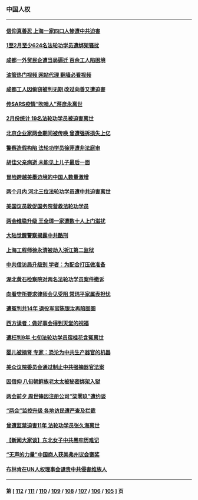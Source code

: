 ### 中国人权
---
#### [信仰真善忍 上海一家四口人惨遭中共迫害](../../pages/ncid278/n13950973.md?03170045) 
#### [1至2月至少624名法轮功学员遭绑架骚扰](../../pages/ncid278/n13950181.md?03170045) 
#### [成都一外贸民企遭当局逼迁 百余工人陷困境](../../pages/ncid278/n13950512.md?03170045) 
#### [油管热门视频 网站代理 翻墙必看视频](http://138.2.39.72:81/youtube.html?epic-marker?03170045)
#### [成都工人因偷窃被判无期 改过向善又遭迫害](../../pages/ncid278/n13948561.md?03170045) 
#### [传SARS疫情“吹哨人”蒋彦永离世](../../pages/ncid278/n13949222.md?03170045) 
#### [2月份统计 19名法轮功学员被迫害离世](../../pages/ncid278/n13947335.md?03170045) 
#### [北京企业家两会期间被传唤 曾遭强拆损失上亿](../../pages/ncid278/n13947896.md?03170045) 
#### [警察造假构陷 法轮功学员徐萍遭非法庭审](../../pages/ncid278/n13946469.md?03170045) 
#### [胡佳父亲病逝 未能见上儿子最后一面](../../pages/ncid278/n13947415.md?03170045) 
#### [冒险跨越美墨边境的中国人数量激增](../../pages/ncid278/n13946742.md?03170045) 
#### [两个月内 河北三位法轮功学员遭中共迫害离世](../../pages/ncid278/n13945856.md?03170045) 
#### [美国议员敦促国务院营救法轮功学员](../../pages/ncid278/n13945791.md?03170045) 
#### [两会维稳升级 王全璋一家遭数十人上门滋扰](../../pages/ncid278/n13946416.md?03170045) 
#### [大陆觉醒警察揭露中共酷刑](../../pages/ncid278/n13937616.md?03170045) 
#### [上海工程师徐永清被劫入浙江第二监狱](../../pages/ncid278/n13945041.md?03170045) 
#### [中共信访局升级别 学者：为配合打压做准备](../../pages/ncid278/n13945602.md?03170045) 
#### [湖北黄石检察院对两名法轮功学员案件撤诉](../../pages/ncid278/n13944382.md?03170045) 
#### [向看守所要求律师会见受阻 常玮平家属表担忧](../../pages/ncid278/n13944719.md?03170045) 
#### [遭冤判共14年 退役军官陈银汝再陷囹圄](../../pages/ncid278/n13943569.md?03170045) 
#### [西方读者：做好事会得到天堂的祝福](../../pages/ncid278/n13943151.md?03170045) 
#### [遭枉判9年 七旬法轮功学员宿桂花含冤离世](../../pages/ncid278/n13943708.md?03170045) 
#### [婴儿被摘肾 专家：恐沦为中共生产器官的机器](../../pages/ncid278/n13944074.md?03170045) 
#### [美众议院委员会通过制止中共强摘器官法案](../../pages/ncid278/n13943637.md?03170045) 
#### [因信仰 八旬朝鲜族老太太被秘密绑架入狱](../../pages/ncid278/n13942333.md?03170045) 
#### [两会前夕 周世锋因注册公司“柒零玖”遭约谈](../../pages/ncid278/n13942894.md?03170045) 
#### [“两会”监控升级 各地访民遭严查及拦截](../../pages/ncid278/n13942702.md?03170045) 
#### [曾遭监禁迫害11年 法轮功学员张久海离世](../../pages/ncid278/n13941569.md?03170045) 
#### [【新闻大家谈】东北女子中共黑牢历难记](../../pages/ncid278/n13942450.md?03170045) 
#### [“无声的力量”中国商人获美弗州议会褒奖](../../pages/ncid278/n13941208.md?03170045) 
#### [布林肯在UN人权理事会谴责中共侵害维族人](../../pages/ncid278/n13941841.md?03170045) 

---
#### 第 [ [112](./112.md?03170045) / [111](./111.md?03170045) / [110](./110.md?03170045) / [109](./109.md?03170045) / [108](./108.md?03170045) / [107](./107.md?03170045) / [106](./106.md?03170045) / [105](./105.md?03170045) ] 页
